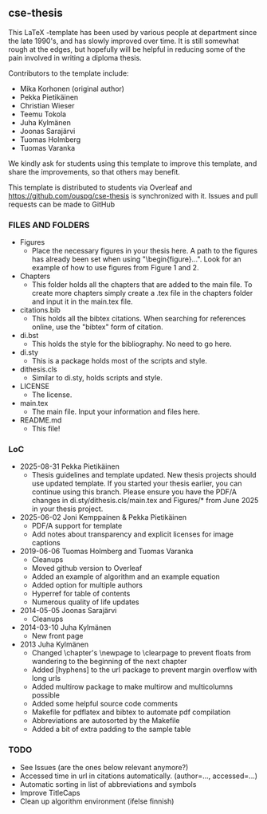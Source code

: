 ## cse-thesis

This LaTeX -template has been used by various people at department  since the late 1990's, and has slowly improved over time.  It is still  somewhat rough at the edges, but hopefully will be helpful in reducing  some of the pain involved in writing a diploma thesis. 

Contributors to the template include:

 * Mika Korhonen (original author)
 * Pekka Pietikäinen
 * Christian Wieser
 * Teemu Tokola
 * Juha Kylmänen
 * Joonas Sarajärvi
 * Tuomas Holmberg
 * Tuomas Varanka

We kindly ask for students using this template to improve this template,
and share the improvements, so that others may benefit.

This template is distributed to students via Overleaf and https://github.com/ouspg/cse-thesis is synchronized with it. Issues and pull requests can be made to GitHub

### FILES AND FOLDERS
 * Figures
   * Place the necessary figures in your thesis here. A path to the figures has already been set when using "\begin{figure}...". Look for an example of how to use figures from Figure 1 and 2.
 * Chapters
   * This folder holds all the chapters that are added to the main file. To create more chapters simply create a .tex file in the chapters folder and input it in the main.tex file.
 * citations.bib
   * This holds all the bibtex citations. When searching for references online, use the "bibtex" form of citation.
 * di.bst
   * This holds the style for the bibliography. No need to go here.
 * di.sty
   * This is a package holds most of the scripts and style.
 * dithesis.cls
   * Similar to di.sty, holds scripts and style.
 * LICENSE
   * The license.
 * main.tex
   * The main file. Input your information and files here.
 * README.md
   * This file!

### LoC
 * 2025-08-31 Pekka Pietikäinen
   * Thesis guidelines and template updated. New thesis projects should use updated template. If you started your thesis earlier, you can continue using this branch. Please ensure you have the PDF/A changes in di.sty/dithesis.cls/main.tex and Figures/* from June 2025 in your thesis project.
 * 2025-06-02 Joni Kemppainen & Pekka Pietikäinen
   * PDF/A support for template
   * Add notes about transparency and explicit licenses for image captions
 * 2019-06-06 Tuomas Holmberg and Tuomas Varanka
   * Cleanups 
   * Moved github version to Overleaf
   * Added an example of algorithm and an example equation
   * Added option for multiple authors
   * Hyperref for table of contents
   * Numerous quality of life updates
 * 2014-05-05 Joonas Sarajärvi
   * Cleanups
 * 2014-03-10 Juha Kylmänen
   * New front page 
 * 2013 Juha Kylmänen
   * Changed \chapter's \newpage to \clearpage to prevent floats from wandering to the beginning of the next chapter
   * Added [hyphens] to the url package to prevent margin overflow with long urls
   * Added multirow package to make multirow and multicolumns possible
   * Added some helpful source code comments
   * Makefile for pdflatex and bibtex to automate pdf compilation
   * Abbreviations are autosorted by the Makefile
   * Added a bit of extra padding to the sample table

### TODO   
 * See Issues (are the ones below relevant anymore?)
 * Accessed time in url in citations automatically. (author=..., accessed=...)
 * Automatic sorting in list of abbreviations and symbols
 * Improve TitleCaps
 * Clean up algorithm environment (ifelse finnish)

